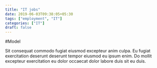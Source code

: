 ```yaml
---
title: "IT jobs"
date: 2019-06-03T09:38:05+05:30
tags: ["employment", "IT"]
categories: ["IT"]
draft: false
---
```


#Model

Sit consequat commodo fugiat eiusmod excepteur anim culpa. Eu fugiat exercitation deserunt deserunt tempor eiusmod eu ipsum enim. Do mollit excepteur exercitation eu dolor occaecat dolor labore duis sit eu duis.